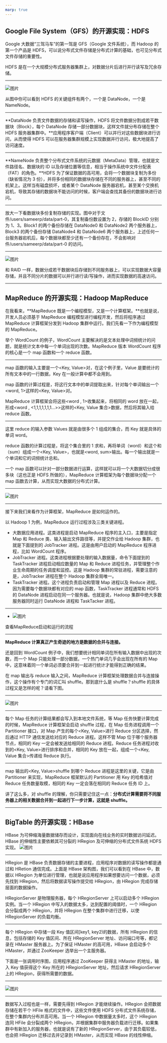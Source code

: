 ```yaml
---
marp: true
---
```

## Google File System（GFS）的开源实现：HDFS

Google 大数据“三驾马车”的第一驾是 GFS（Google 文件系统），而 Hadoop 的第一个产品是 HDFS，可以说分布式文件存储是分布式计算的基础，也可见分布式文件存储的重要性。

HDFS 是在一个大规模分布式服务器集群上，对数据分片后进行并行读写及冗余存储。

---
![图片](https://mmbiz.qpic.cn/mmbiz_png/Wc4rFKffLwTMibeSvPBz7YWd591XhpZtib2XPyCqb8I9K7UQIKCqb7MAo2ISncvPxoIXOGpYtyBYz0zGvKdcdoRw/640?wx_fmt=png&wxfrom=5&wx_lazy=1&wx_co=1)

从图中你可以看到 HDFS 的关键组件有两个，一个是 DataNode，一个是 NameNode。

---


**DataNode 负责文件数据的存储和读写操作，HDFS 将文件数据分割成若干数据块（Block），每个 DataNode 存储一部分数据块，这样文件就分布存储在整个 HDFS 服务器集群中。**应用程序客户端（Client）可以并行对这些数据块进行访问，从而使得 HDFS 可以在服务器集群规模上实现数据并行访问，极大地提高了访问速度。

---

**NameNode 负责整个分布式文件系统的元数据（MetaData）管理，也就是文件路径名、数据块的 ID 以及存储位置等信息，相当于操作系统中文件分配表（FAT）的角色。**HDFS 为了保证数据的高可用，会将一个数据块复制为多份（缺省情况为 3 份），并将多份相同的数据块存储在不同的服务器上，甚至不同的机架上。这样当有磁盘损坏，或者某个 DataNode 服务器宕机，甚至某个交换机宕机，导致其存储的数据块不能访问的时候，客户端会查找其备份的数据块进行访问。

---
放大一下看数据块多份复制存储的实现。图中对于文件/users/sameerp/data/part-0，其复制备份数设置为 2，存储的 BlockID 分别为 1、3。Block1 的两个备份存储在 DataNode0 和 DataNode2 两个服务器上，Block3 的两个备份存储 DataNode4 和 DataNode6 两个服务器上，上述任何一台服务器宕机后，每个数据块都至少还有一个备份存在，不会影响对件/users/sameerp/data/part-0 的访问。

---

![图片](https://mmbiz.qpic.cn/mmbiz_jpg/Wc4rFKffLwTMibeSvPBz7YWd591XhpZtibT3mOCFJEZ47OMSzB9AUUCfk35q7yAnjDd5ZBMw6K7KrK44A3fTyopQ/640?wx_fmt=jpeg&wxfrom=5&wx_lazy=1&wx_co=1)


和 RAID 一样，数据分成若干数据块后存储到不同服务器上，可以实现数据大容量存储，并且不同分片的数据可以并行进行读/写操作，进而实现数据的高速访问。

---

## MapReduce 的开源实现：Hadoop MapReduce

在我看来，**MapReduce 既是一个编程模型，又是一个计算框架。**也就是说，开发人员必须基于 MapReduce 编程模型进行编程开发，然后将程序通过 MapReduce 计算框架分发到 Hadoop 集群中运行。我们先看一下作为编程模型的 MapReduce。



举个 WordCount 的例子，WordCount 主要解决的是文本处理中词频统计的问题，就是统计文本中每一个单词出现的次数。MapReduce 版本 WordCount 程序的核心是一个 map 函数和一个 reduce 函数。

---

map 函数的输入主要是一个<Key, Value>对，在这个例子里，Value 是要统计的所有文本中的一行数据，Key 在一般计算中都不会用到。


map 函数的计算过程是，将这行文本中的单词提取出来，针对每个单词输出一个<word, 1>这样的<Key, Value>对。

MapReduce 计算框架会将这些<word , 1>收集起来，将相同的 word 放在一起，形成<word , <1,1,1,1,1,1,1…>>这样的<Key, Value 集合>数据，然后将其输入给 reduce 函数。

---
这里 reduce 的输入参数 Values 就是由很多个 1 组成的集合，而 Key 就是具体的单词 word。

reduce 函数的计算过程是，将这个集合里的 1 求和，再将单词（word）和这个和（sum）组成一个<Key, Value>，也就是<word, sum>输出。每一个输出就是一个单词和它的词频统计总和。

一个 map 函数可以针对一部分数据进行运算，这样就可以将一个大数据切分成很多块（这也正是 HDFS 所做的），MapReduce 计算框架为每个数据块分配一个 map 函数去计算，从而实现大数据的分布式计算。

---

![图片](https://mmbiz.qpic.cn/mmbiz_png/Wc4rFKffLwTMibeSvPBz7YWd591XhpZtibs7BJlMYkxcaGsl9c8ibs9naRibbzIWxkP1jgxyeTZVoUV9bcVltfUSbg/640?wx_fmt=png&wxfrom=5&wx_lazy=1&wx_co=1)

---
接下来我们来看作为计算框架，MapReduce 是如何运作的。

以 Hadoop 1 为例，MapReduce 运行过程涉及三类关键进程。

- 大数据应用进程。这类进程是启动 MapReduce 程序的主入口，主要是指定 Map 和 Reduce 类、输入输出文件路径等，并提交作业给 Hadoop 集群，也就是下面提到的 JobTracker 进程。这是由用户启动的 MapReduce 程序进程，比如 WordCount 程序。
- JobTracker 进程。这类进程根据要处理的输入数据量，命令下面提到的 TaskTracker 进程启动相应数量的 Map 和 Reduce 进程任务，并管理整个作业生命周期的任务调度和监控。这是 Hadoop 集群的常驻进程，需要注意的是，JobTracker 进程在整个 Hadoop 集群全局唯一。
- TaskTracker 进程。这个进程负责启动和管理 Map 进程以及 Reduce 进程。因为需要每个数据块都有对应的 map 函数，TaskTracker 进程通常和 HDFS 的 DataNode 进程启动在同一个服务器。也就是说，Hadoop 集群中绝大多数服务器同时运行 DataNode 进程和 TaskTacker 进程。

---
- ![图片](https://mmbiz.qpic.cn/mmbiz_png/Wc4rFKffLwTMibeSvPBz7YWd591XhpZtibwneeupsPNuatKTia1ETyEo0xN5aZML2xkvuQ8oQ0uClVOp8TEEpJm2A/640?wx_fmt=png&wxfrom=5&wx_lazy=1&wx_co=1)

查看MapReduce启动和运行的流程

---
**MapReduce 计算真正产生奇迹的地方是数据的合并与连接。**

还是回到 WordCount 例子中，我们想要统计相同单词在所有输入数据中出现的次数，而一个 Map 只能处理一部分数据，一个热门单词几乎会出现在所有的 Map 中，这意味着同一个单词必须要合并到一起进行统计才能得到正确的结果。

在 map 输出与 reduce 输入之间，MapReduce 计算框架处理数据合并与连接操作，这个操作有个专门的词汇叫 shuffle。那到底什么是 shuffle？shuffle 的具体过程又是怎样的呢？请看下图。

---

![图片](https://mmbiz.qpic.cn/mmbiz_png/Wc4rFKffLwTMibeSvPBz7YWd591XhpZtibSF4iaQXNUh70Pudt7fvUKMDE2vhTgSYIa07eHeHpZWVZNIT9icOvJlkA/640?wx_fmt=png&wxfrom=5&wx_lazy=1&wx_co=1)

---
每个 Map 任务的计算结果都会写入到本地文件系统，等 Map 任务快要计算完成的时候，MapReduce 计算框架会启动 shuffle 过程，在 Map 任务进程调用一个 Partitioner 接口，对 Map 产生的每个<Key, Value>进行 Reduce 分区选择，然后通过 HTTP 通信发送给对应的 Reduce 进程。这样不管 Map 位于哪个服务器节点，相同的 Key 一定会被发送给相同的 Reduce 进程。Reduce 任务进程对收到的<Key, Value>进行排序和合并，相同的 Key 放在一起，组成一个<Key, Value 集合>传递给 Reduce 执行。

---
map 输出的<Key, Value>shuffle 到哪个 Reduce 进程是这里的关键，它是由 Partitioner 来实现，MapReduce 框架默认的 Partitioner 用 Key 的哈希值对 Reduce 任务数量取模，相同的 Key 一定会落在相同的 Reduce 任务 ID 上。

讲了这么多，对 shuffle 的理解，你只需要记住这一点：**分布式计算需要将不同服务器上的相关数据合并到一起进行下一步计算，这就是 shuffle。**

---
## BigTable 的开源实现：HBase

HBase 为可伸缩海量数据储存而设计，实现面向在线业务的实时数据访问延迟。HBase 的伸缩性主要依赖其可分裂的 HRegion 及可伸缩的分布式文件系统 HDFS 实现。
![图片](https://mmbiz.qpic.cn/mmbiz_png/Wc4rFKffLwTMibeSvPBz7YWd591XhpZtibScyB6DGVFcdssJgxWD2NYSQZOxasyB8gR3Mlq32vdc1MfwnGSpiaxUA/640?wx_fmt=png&wxfrom=5&wx_lazy=1&wx_co=1)

---
HRegion 是 HBase 负责数据存储的主要进程，应用程序对数据的读写操作都是通过和 HRetion 通信完成。上面是 HBase 架构图，我们可以看到在 HBase 中，数据以 HRegion 为单位进行管理，也就是说应用程序如果想要访问一个数据，必须先找到 HRegion，然后将数据读写操作提交给 HRegion，由 HRegion 完成存储层面的数据操作。

HRegionServer 是物理服务器，每个 HRegionServer 上可以启动多个 HRegion 实例。当一个 HRegion 中写入的数据太多，达到配置的阈值时，一个 HRegion 会分裂成两个 HRegion，并将 HRegion 在整个集群中进行迁移，以使 HRegionServer 的负载均衡。

---
每个 HRegion 中存储一段 Key 值区间[key1, key2)的数据，所有 HRegion 的信息，包括存储的 Key 值区间、所在 HRegionServer 地址、访问端口号等，都记录在 HMaster 服务器上。为了保证 HMaster 的高可用，HBase 会启动多个 HMaster，并通过 ZooKeeper 选举出一个主服务器。

下面是一张调用时序图，应用程序通过 ZooKeeper 获得主 HMaster 的地址，输入 Key 值获得这个 Key 所在的 HRegionServer 地址，然后请求 HRegionServer 上的 HRegion，获得所需要的数据。

---

![图片](https://mmbiz.qpic.cn/mmbiz_png/Wc4rFKffLwTMibeSvPBz7YWd591XhpZtibBrNGicJ5g3l20lk5nr3xPXIro4DfauyR8kF7MyDsxubBM4E5VsCkmAg/640?wx_fmt=png&wxfrom=5&wx_lazy=1&wx_co=1)

---
数据写入过程也是一样，需要先得到 HRegion 才能继续操作。HRegion 会把数据存储在若干个 HFile 格式的文件中，这些文件使用 HDFS 分布式文件系统存储，在整个集群内分布并高可用。当一个 HRegion 中数据量太多时，这个 HRegion 连同 HFile 会分裂成两个 HRegion，并根据集群中服务器负载进行迁移。如果集群中有新加入的服务器，也就是说有了新的 HRegionServer，由于其负载较低，也会把 HRegion 迁移过去并记录到 HMaster，从而实现 HBase 的线性伸缩。
